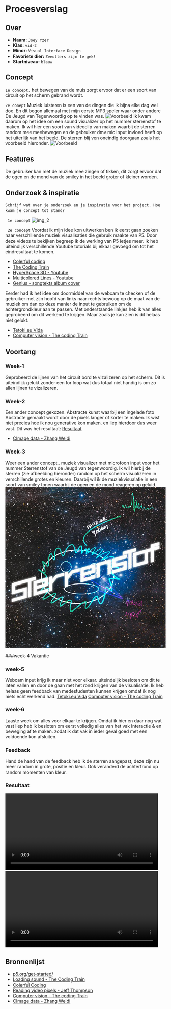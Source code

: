 <!-- Vergeet je niet de comments uit te zetten voordat je begint met typen? 💬 -->

# Procesverslag

## Over
* **Naam:** `Joey Yzer`
* **Klas:** `vid-2`
* **Minor:** `Visual Interface Design`
* **Favoriete dier:** `Zeeotters zijn te gek!`
* **Startniveau:** `blauw `

## Concept
`1e concept.`
het bewegen van de muis zorgt ervoor dat er een soort van circuit op het scherm gebrand wordt.

`2e conept`
Muziek luisteren is een van de dingen die ik bijna elke dag wel doe. En dit begon allemaal met mijn eerste MP3 speler waar onder andere De Jeugd van Tegenwoordig op te vinden was.
![Voorbeeld](http://s.s-bol.com/imgbase0/imagebase/large/FC/1/8/2/3/9200000014683281.jpg)
 Ik kwam daarom op het idee om een sound visualizer op het nummer sterrenstof te maken. Ik wil hier een soort van videoclip van maken waarbij de sterren random mee meebewegen en de gebruiker dmv mic input invloed heeft op het uiterlijk van het beeld. 
De sterren blij ven oneindig doorgaan zoals het voorbeeld hieronder.
![Voorbeeld](https://media.giphy.com/media/3o7buijTqhjxjbEqjK/giphy.gif)





## Features

De gebruiker kan met de muziek mee zingen of tikken, dit zorgt ervoor dat de ogen en de mond van de smiley in het beeld groter of kleiner worden. 
## Onderzoek & inspiratie
`Schrijf wat over je onderzoek en je inspiratie voor het project. Hoe kwam je concept tot stand?`

` 1e concept`
![img_2](https://i.pinimg.com/originals/ef/a9/f3/efa9f308c81312f82ef6730db9a5b0e0.jpg)



` 2e concept`
Voordat ik mijn idee kon uitwerken ben ik eerst gaan zoeken naar verschillende muziek visualisaties die gebruik maakte van P5. Door deze videos te bekijken begreep ik de werking van P5 ietjes meer. Ik heb uiteindlijk verschillende Youtube tutorials bij elkaar gevoegd om tot het eindresultaat te komen.
*  [Colerful coding ](https://www.youtube.com/watch?v=uk96O7N1Yo0&t=818s)
*  [The Coding Train](https://www.youtube.com/watch?v=2O3nm0Nvbi4)
*  [HyperSpace 3D - Youtube](https://www.youtube.com/watch?v=3xHeW-Vxyeg)
*  [Multicolored Lines - Youtube](https://www.youtube.com/watch?v=lRTtMcx6rSM)
*  [Genius - songtekts album cover](https://genius.com/De-jeugd-van-tegenwoordig-sterrenstof-lyrics)

Eerder had ik het idee om doormiddel van de webcam te checken of de gebruiker met zijn hoofd van links naar rechts bewoog op de maat van de muziek om dan op deze manier de input te gebruiken om de achtergrondkleur aan te passen. 
Met onderstaande linkjes heb ik van alles geprobeerd om dit werkend te krijgen. Maar zoals je kan zien is dit helaas niet gelukt.
*  [Tetoki.eu Vida](https://www.tetoki.eu/vida/)
*  [Computer vision - The coding Train](https://www.youtube.com/watch?v=nCVZHROb_dE&t=219s)


## Voortang


### Week-1
Geprobeerd de lijnen van het circuit bord te vizalizeren op het scherm.
Dit is uiteindlijk gelukt zonder een for loop wat dus totaal niet handig is om zo allen lijnen te vizalizeren.

### Week-2
Een ander concept gekozen. Abstracte kunst waarbij een ingelade foto Abstracte gemaakt wordt door de pixels langer of korter te maken. Ik wist niet precies hoe ik nou generative kon maken.
en liep hierdoor dus weer vast.
Dit was het resultaat:
 [Resultaat](https://editor.p5js.org/Yzerrr/sketches/g731NqqJZ)
*  [CImage data - Zhang Weidi](https://www.youtube.com/watch?v=me04ZrTJqWA)

### Week-3
Weer een ander concept.. muziek visualizer met microfoon input voor het nummer Sterrenstof van de Jeugd van tegenwoordig.
Ik wil hierbij de sterren (zie afbeelding hieronder) random op het scherm visualizeren in verschillende grotes en kleuren. Daarbij wil ik de muziekvisualatie in een soort van smiley tonen waarbij de ogen en de mond reageren op geluid.
![voorbeeld_01](assets/voorbeeld_01.jpg )

###week-4
Vakantie

### week-5
Webcam input krijg ik maar niet voor elkaar. uiteindelijk besloten om dit te laten vallen en door de gaan met het rond krijgen van de visualisatie.
Ik heb helaas geen feedback van medestudenten kunnen krijgen omdat ik nog niets echt werkend had.
 [Tetoki.eu Vida](https://www.tetoki.eu/vida/)
 [Computer vision - The coding Train](https://www.youtube.com/watch?v=nCVZHROb_dE&t=219s)

### week-6
Laaste week om alles voor elkaar te krijgen.
Omdat ik hier en daar nog wat vast liep heb ik besloten om eerst volledig alles van het vak Interactie & en beweging af te maken. zodat ik dat vak in ieder geval goed met een voldoende kon afsluiten.


### Feedback

Hand de hand van de feedback heb ik de sterren aangepast, deze zijn nu meer random in grote, positie en kleur. Ook veranderd de achterfrond op random momenten van kleur.

### Resultaat

<video width="auto" height="240" controls>
  <source src="assets/Screen Recording _V1.mov" type="video/mp4">
</video>
<video width="auto" height="240" controls>
  <source src="assets/Screen Recording _V2.mov" type="video/mp4">
</video>

## Bronnenlijst

*  [p5.org/get-started/](https://p5js.org//get-started/)
*  [Loading sound - The Coding Train](https://www.youtube.com/watch?v=Pn1g1wjxl_0&t=139s)
*  [Colerful Coding](https://www.youtube.com/watch?v=uk96O7N1Yo0&t=818s)
*  [Reading video pixels - Jeff Thompson](https://www.youtube.com/watch?v=VYg-YdGpW1o&t=8s)
*  [Computer vision - The coding Train](https://www.youtube.com/watch?v=nCVZHROb_dE&t=219s)
*  [CImage data - Zhang Weidi](https://www.youtube.com/watch?v=me04ZrTJqWA)
